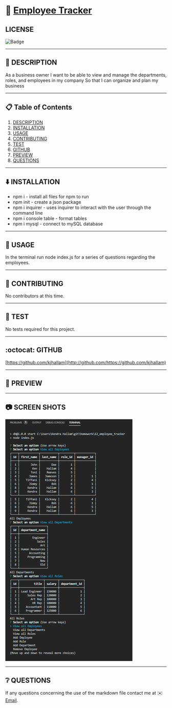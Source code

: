 # 🔗 [Employee Tracker](https://github.com/kjhallam/12_employee_tracker.git)

## LICENSE

![Badge](https://img.shields.io/badge/license-MIT-brightgreen)

---

## 📓 DESCRIPTION

As a business owner I want to be able to view and manage the departments, roles, and employees in my company So that I can organize and plan my business

---

## 📋 Table of Contents

  1. [DESCRIPTION](#description)
  2. [INSTALLATION](#installation)
  3. [USAGE](#usage)
  4. [CONTRIBUTING](#contributing)
  5. [TEST](#test)
  6. [GITHUB](#github)
  7. [PREVIEW](#preview)
  7. [QUESTIONS](#questions)
  
---

## ⬇️ INSTALLATION

- npm i - install all files for npm to run
- npm init - create a json package
- npm i inquirer - uses inquirer to interact with the user through the command line
- npm i console table - format tables
- npm i mysql - connect to mySQL database

---

## 📓 USAGE

In the terminal run node index.js for a series of questions regarding the employees.

---

## 📓 CONTRIBUTING

No contributors at this time.

---

## 🧪 TEST

No tests required for this project.

---

## :octocat: GITHUB

[https://github.com/kjhallam](http://github.com/https://github.com/kjhallam)

---

## 🎥 PREVIEW

---

## 📷 SCREEN SHOTS

![EXAMPLE-TABLE](/assets/table.png)

---

## ❔ QUESTIONS

If any questions concerning the use of the markdown file contact me at ✉️ [Email](kjhallam321@gmail.com).
